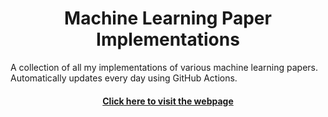<h1 align="center">Machine Learning Paper Implementations</h1>

A collection of all my implementations of various machine learning papers. Automatically updates every
day using GitHub Actions.

<a href="https://tanjeffreyz.github.io/ml-paper-implementations"><h4 align="center">Click here to visit the webpage</h4></a>
